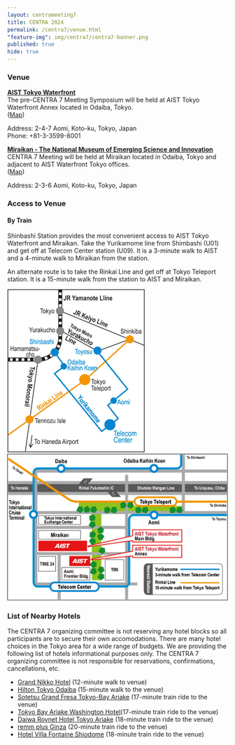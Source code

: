 ```yaml
---
layout: centrameeting7
title: CENTRA 2024
permalink: /centra7/venue.html
"feature-img": img/centra7/centra7-banner.png
published: true
hide: true
---
```


### Venue
[**AIST Tokyo Waterfront**](https://www.aist.go.jp/waterfront/index_en.html)  
The pre-CENTRA 7 Meeting Symposium will be held at AIST Tokyo Waterfront Annex located in Odaiba, Tokyo.  
([Map](https://www.google.com/maps/place/AIST+Tokyo+Waterfront+Annex/@35.6183733,139.7773874,19z/data=!3m1!4b1!4m6!3m5!1s0x60188930dbbb8da5:0x3de698ec244385c8!8m2!3d35.6183733!4d139.7780325!16s%2Fg%2F11fd4q5d4q?authuser=0&entry=ttu))

Address: 2-4-7 Aomi, Koto-ku, Tokyo, Japan  
Phone: +81-3-3599-8001

[**Miraikan - The National Museum of Emerging Science and Innovation**](https://www.miraikan.jst.go.jp/en/)  
CENTRA 7 Meeting will be held at Miraikan located in Odaiba, Tokyo and adjacent to AIST Waterfront Tokyo offices.  
([Map](https://www.google.com/maps/place/The+National+Museum+of+Emerging+Science+and+Innovation/@35.6187864,139.7746668,17z/data=!3m1!5s0x601889fe8b178f81:0xf235a0f8ea536912!4m6!3m5!1s0x601889fef478fdcf:0xf6b165739f8c89a0!8m2!3d35.6193359!4d139.7763995!16s%2Fm%2F02plzvg?authuser=0&entry=ttu))

Address: 2-3-6 Aomi, Koto-ku, Tokyo, Japan  

### Access to Venue  
 
#### By Train
Shinbashi Station provides the most convenient access to AIST Tokyo Waterfront and Miraikan. Take the Yurikamome line from Shimbashi (U01) and get off at Telecom Center station (U09). It is a 3-minute walk to AIST and a 4-minute walk to Miraikan from the station.

An alternate route is to take the Rinkai Line and get off at Tokyo Teleport station. It is a 15-minute walk from the station to AIST and Miraikan.  
  
<img src="/img/centra7/waterfront_train_map.jpg" alt="CENTRA7 train access" style="margin-right: auto;margin-left: auto;" class="img-responsive">  
<img src="/img/centra7/waterfront_area_map.jpg" alt="CENTRA7 area access" style="margin-right: auto;margin-left: auto;" class="img-responsive">  


### List of Nearby Hotels  
The CENTRA 7 organizing committee is not reserving any hotel blocks so all participants are to secure their own accomodations. There are many hotel choices in the Tokyo area for a wide range of budgets. We are providing the following list of hotels informational purposes only. The CENTRA 7 organizing committee is not responsible for reservations, confirmations, cancellations, etc.  

* [Grand Nikko Hotel](https://www.tokyo.grandnikko.com/) (12-minute walk to venue)
* [Hilton Tokyo Odaiba](http://www.hilton.com) (15-minute walk to the venue)  
* [Sotetsu Grand Fresa Tokyo-Bay Ariake](https://sotetsu-hotels.com/en/grand-fresa/ariake/) (17-minute train ride to the venue)  
* [Tokyo Bay Ariake Washington Hotel](https://tokyobay.washington-hotels.jp/)(17-minute train ride to the venue)  
* [Daiwa Roynet Hotel Tokyo Ariake](https://www.daiwaroynet.jp/en/ariake/) (18-minute train ride to the venue)
* [remm plus Ginza](https://www.hankyu-hotel.com/en/hotel/remm/ginza) (20-minute train ride to the venue)  
* [Hotel Villa Fontaine Shiodome](https://www.hvf.jp/eng/shiodome/) (18-minute train ride to the venue)  


<!---
## Venue & Lodging

**About Indianapolis, Indiana, the host city, state and Indiana University**
  
IUPUI was established in 1969 and is Indiana's premier urban research university offering more than 550 undergraduate, graduate, and professional programs from Indiana University and Purdue University. Among the many campuses of Indiana University, it is second in size only to the flagship campus of Indiana University - Bloomington. Located in downtown Indianapolis, IUPUI will be the site of CENTRA 6 meetings and activities. Indianapolis is the capital city and the economic and government center of Indiana. And IUPUI is located in the center of it all.

During your stay, an exciting transition will be taking place as IUPUI transforms into two separate institutions, Indiana University Indianapolis and Purdue University in Indianapolis. [Read more about this historic agreement here](https://news.iu.edu/live/news/31735-indiana-university-indianapolis-a-new-era-of-impact-is). So as you make your way around Indianapolis, signs for IUPUI and IU Indianapolis refer to the same campus (where we will have the majority of our activities).

In Indianapolis you can dine at dusk on a patio where tonight’s entrée is made from local, farm-fresh ingredients. And make sure you stop by the International Marketplace where over 70 languages are spoken and you’ll find tasty fare from around the world. Find global premieres of a never-before-seen art exhibit at the Indianapolis Museum of Art. Attend an outdoor concert at the Farm Bureau Insurance Lawn at White River State Park. Or spend some time on Mass Ave, which features five performing arts theaters.

Whether you’re traveling by foot, bicycle, bus, or car, you’ll always have access to one of Indianapolis’s six designated [Cultural Districts](http://www.downtownindy.org/explore-downtown/cultural-districts/) — where you’ll encounter thriving pockets of international and local talent, music, and art.

[Find relevant information about the city of Indianapolis](http://visitindy.com/).<br />
[Learn more about IUPUI](https://www.iupui.edu/about/index.html).

The **Pervasive Technology Institute (PTI) at Indiana University** is the host organization for CENTRA 6 and the accompanying workshop. PTI is a locus for activity and collaboration beyond IU — serving as a point of contact for partners external to IU and a nucleus of new ideas within IU. The “Pervasive” in the name IU Pervasive Technology Institute reflects the foundational importance of computer science, informatics, cyberinfrastructure, and information technology research to most of what is done in academia and industry today.

PTI operates outreach and training activities which reaches thousands of people throughout IU and more than 100,000 people worldwide per year. PTI supports innovation within industries operating within IT. And PTI supports job growth in Indiana, bringing millions of dollars of federal grant funding to the state.

PTI serves as a way for faculty, researchers, librarians, IT professionals, students, humanists, and artists to collaborate to advance IU’s research, creative, and educational activities. PTI spans the spectrum of research, development, delivery, and support of new technologies in ways that cross collaborating units.

The Pervasive Technology Institute at IU is led by executive director, Beth Plale, and chief operating officer, Winona Snapp-Childs.

[Learn more about PTI](https://pti.iu.edu/index.html).

**Facilities and Evening Excursions**

[Meeting spaces at IU Indianapolis (IUPUI)](https://eventservices.iupui.edu/facilities-locations.html) (open the MEETINGS + to view information about University Tower - Presidents Room and University Library)

The **Indiana State Museum** and Historic Sites is a statewide museum network with 12 locations across Indiana. You'll find an incredible collection of artifacts (everything from mastodon bones to T.C. Steele paintings) and our state’s most culturally significant sites to tell larger stories around bigger themes. Whether you’re interested in art, architecture, history or science, we’ve got you covered. Come out and enjoy wide open spaces, explore three floors of fun at our downtown Indianapolis museum, and discover engaging online activities. Welcome to the Indiana State Museum and Historic Sites.

[Indiana State Museum](https://www.indianamuseum.org/visit/)
--->
